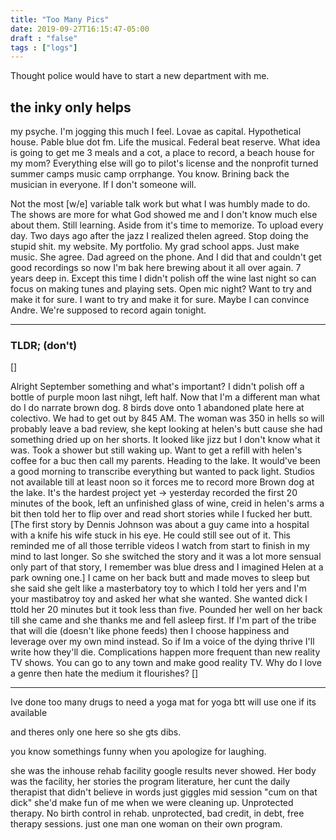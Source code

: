```yaml
---
title: "Too Many Pics"
date: 2019-09-27T16:15:47-05:00
draft : "false"
tags : ["logs"]
---
```


Thought police would have to start a new department with me.

<!--more-->

##  the inky only helps
my psyche. I'm jogging this much I feel.
Lovae as capital. Hypothetical house. Pable blue dot fm. Life the musical. Federal beat reserve. What idea is going to get me 3 meals and a cot, a place to record, a beach house for my mom? Everything else will go to pilot's license and the nonprofit turned summer camps music camp orrphange. You know.
Brining back the musician in everyone. If I don't someone will.

Not the most [w/e] variable talk work but what I was humbly made to do. The shows are more for what God showed me and I don't know much else about them. Still learning. Aside from it's time to memorize.
To upload every day. Two days ago after the jazz I realized thelen agreed.
Stop doing the stupid shit.
my website. My portfolio. My grad school apps.
Just make music. She agree. Dad agreed on the phone. And I did that and couldn't get good recordings so now I'm bak here brewing about it all over again. 7 years deep in. Except this time I didn't polish off the wine last night so can focus on making tunes and playing sets. Open mic night? Want to try and make it for sure. I want to try and make it for sure. Maybe I can convince Andre. We're supposed to record again tonight.

___

### TLDR; (don't)
[]

Alright September something and what's important? I didn't polish off a bottle of purple moon last nihgt, left half. Now that I'm a different man what do I do narrate brown dog. 8 birds dove onto 1 abandoned plate here at colectivo. We had to get out by 845 AM. The woman was 350 in hells so will probably leave a bad review, she kept looking at helen's butt cause she had something dried up on her shorts. It looked like jizz but I don't know what it was. Took a shower but still waking up. Want to get a refill with helen's coffee for a buc then call my parents. Heading to the lake. It would've been a good morning to transcribe everything but wanted to pack light. Studios not available till at least noon so it forces me to record more Brown dog at the lake. It's the hardest project yet ->
yesterday recorded the first 20 minutes of the book, left an unfinished glass of wine, creid in helen's arms a bit then told her to flip over and read short stories while I fucked her butt. [The first story by Dennis Johnson was about a guy came into a hospital with a knife his wife stuck in his eye. He could still see out of it. This reminded me of all those terrible videos I watch from start to finish in my mind to last longer. So she switched the story and it was a lot more sensual only part of that story, I remember was blue dress and I imagined Helen at a park owning one.]
I came on her back butt and made moves to sleep but she said she gelt like a masterbatory toy to which I told her yers and I'm your mastibatroy toy and asked her what she wanted. She wanted dick I ttold her 20 minutes but it took less than five. Pounded her well on her back till she came and she thanks me and fell asleep first. If I'm part of the tribe that will die (doesn't like phone feeds) then I choose happiness and leverage over my own mind instead. So if Im a voice of the dying thrive I'll write how they'll die. Complications happen more frequent than new reality TV shows. You can go to any town and make good reality TV. Why do I love a genre then hate the medium it flourishes?
[]
___

Ive done too many drugs to need a yoga mat for yoga btt will use one if its available

and theres only one here so she gts dibs.

you know somethings funny when you apologize for laughing.

she was the inhouse rehab facility google results never showed. Her body was the facility, her stories the program literature, her cunt the daily therapist that didn't believe in words just giggles mid session "cum on that dick" she'd make fun of me when we were cleaning up. Unprotected therapy. No birth control in rehab. unprotected, bad credit, in debt, free therapy sessions. just one man one woman on their own program.
